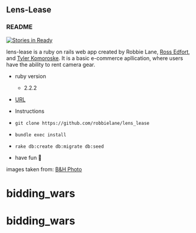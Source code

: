 ## Lens-Lease

### README

[![Stories in Ready](https://badge.waffle.io/robbielane/lens_lease.svg?label=ready&title=Ready)](http://waffle.io/robbielane/lens_lease)

lens-lease is a ruby on rails web app created by Robbie Lane, [Ross Edfort](https://github.com/rossedfort), and [Tyler Komoroske](https://github.com/tjkomor). It is a basic e-commerce apllication, where users have the ability to rent camera gear. 

* ruby version
  * 2.2.2
  
* [URL](https://lens-lease.herokuapp.com)

* Instructions
 * `git clone https://github.com/robbielane/lens_lease` 
 * `bundle exec install` 
 * `rake db:create db:migrate db:seed`
 * have fun 😬

images taken from: [B&H Photo](https://bhphotovideo.com)
# bidding_wars
# bidding_wars
